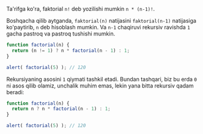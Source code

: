 Ta'rifga ko'ra, faktorial `n!` deb yozilishi mumkin `n * (n-1)!`.

Boshqacha qilib aytganda, `faktorial(n)` natijasini `faktorial(n-1)` natijasiga ko'paytirib, `n` deb hisoblash mumkin. Va `n-1` chaqiruvi rekursiv ravishda `1` gacha pastroq va pastroq tushishi mumkin.

```js run
function factorial(n) {
  return (n != 1) ? n * factorial(n - 1) : 1;
}

alert( factorial(5) ); // 120
```

Rekursiyaning asosini `1` qiymati tashkil etadi. Bundan tashqari, biz bu erda `0` ni asos qilib olamiz, unchalik muhim emas, lekin yana bitta rekursiv qadam beradi:

```js run
function factorial(n) {
  return n ? n * factorial(n - 1) : 1;
}

alert( factorial(5) ); // 120
```
